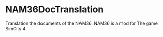# NAM36DocTranslation
Translation the documents of the NAM36.
NAM36 is a mod for The game SimCity 4.
